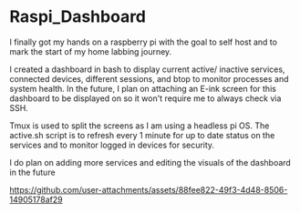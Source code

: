# Raspi_Dashboard

I finally got my hands on a raspberry pi with the goal to self host and to mark the start of my home labbing journey.

I created a dashboard in bash to display current active/ inactive services, connected devices, different sessions, and btop to monitor processes and system health. In the future, I plan on attaching an E-ink screen for this dashboard to be displayed on so it won't require me to always check via SSH.

Tmux is used to split the screens as I am using a headless pi OS. The active.sh script is to refresh every 1 minute for up to date status on the services and to monitor logged in devices for security.

I do plan on adding more services and editing the visuals of the dashboard in the future




https://github.com/user-attachments/assets/88fee822-49f3-4d48-8506-14905178af29




